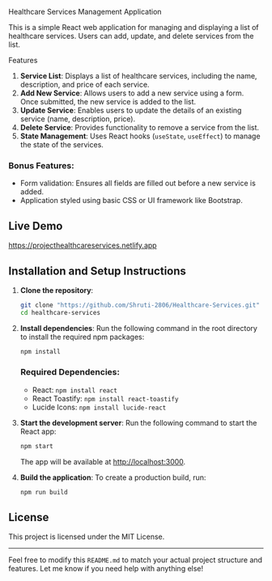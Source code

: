 Healthcare Services Management Application

This is a simple React web application for managing and displaying a list of healthcare services. Users can add, update, and delete services from the list.

Features

1. **Service List**: Displays a list of healthcare services, including the name, description, and price of each service.
2. **Add New Service**: Allows users to add a new service using a form. Once submitted, the new service is added to the list.
3. **Update Service**: Enables users to update the details of an existing service (name, description, price).
4. **Delete Service**: Provides functionality to remove a service from the list.
5. **State Management**: Uses React hooks (`useState`, `useEffect`) to manage the state of the services.

### Bonus Features:
- Form validation: Ensures all fields are filled out before a new service is added.
- Application styled using basic CSS or UI framework like Bootstrap.

## Live Demo

https://projecthealthcareservices.netlify.app


## Installation and Setup Instructions

1. **Clone the repository**:
   ```bash
   git clone "https://github.com/Shruti-2806/Healthcare-Services.git"
   cd healthcare-services
   ```

2. **Install dependencies**:
   Run the following command in the root directory to install the required npm packages:
   ```bash
   npm install
   ```

   ### Required Dependencies:
   - React: `npm install react`
   - React Toastify: `npm install react-toastify`
   - Lucide Icons: `npm install lucide-react`

3. **Start the development server**:
   Run the following command to start the React app:
   ```bash
   npm start
   ```

   The app will be available at [http://localhost:3000](http://localhost:3000).

4. **Build the application**:
   To create a production build, run:
   ```bash
   npm run build
   ```
## License

This project is licensed under the MIT License.

---

Feel free to modify this `README.md` to match your actual project structure and features. Let me know if you need help with anything else!
